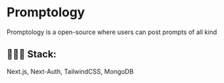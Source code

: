 # Promptology

Promptology is a open-source where users can post prompts of all kind

## 👨🏽‍💻 Stack:
Next.js, Next-Auth, TailwindCSS, MongoDB
